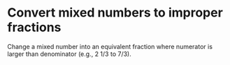 # Convert mixed numbers to improper fractions

Change a mixed number into an equivalent fraction where numerator is larger than denominator (e.g., 2 1/3 to 7/3).
